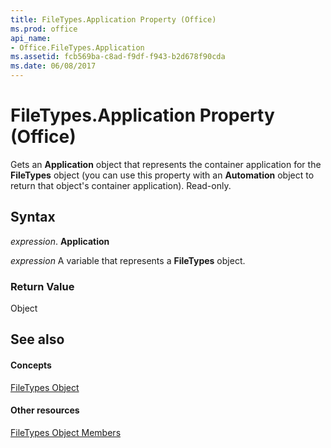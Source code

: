 ```yaml
---
title: FileTypes.Application Property (Office)
ms.prod: office
api_name:
- Office.FileTypes.Application
ms.assetid: fcb569ba-c8ad-f9df-f943-b2d678f90cda
ms.date: 06/08/2017
---
```



# FileTypes.Application Property (Office)

Gets an  **Application** object that represents the container application for the **FileTypes** object (you can use this property with an **Automation** object to return that object's container application). Read-only.


## Syntax

 _expression_. **Application**

 _expression_ A variable that represents a **FileTypes** object.


### Return Value

Object


## See also


#### Concepts


[FileTypes Object](filetypes-object-office.md)
#### Other resources


[FileTypes Object Members](filetypes-members-office.md)

